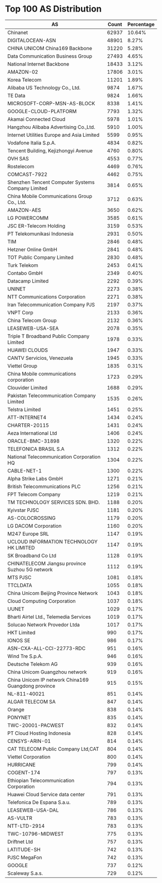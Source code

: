 # Top 100 AS Distribution
| AS | Count | Percentage |
|----|----|----|
| Chinanet | 62937 | 10.64% |
| DIGITALOCEAN-ASN | 48901 | 8.27% |
| CHINA UNICOM China169 Backbone | 31220 | 5.28% |
| Data Communication Business Group | 27493 | 4.65% |
| National Internet Backbone | 18433 | 3.12% |
| AMAZON-02 | 17806 | 3.01% |
| Korea Telecom | 11201 | 1.89% |
| Alibaba US Technology Co., Ltd. | 9874 | 1.67% |
| TE Data | 9824 | 1.66% |
| MICROSOFT-CORP-MSN-AS-BLOCK | 8338 | 1.41% |
| GOOGLE-CLOUD-PLATFORM | 7793 | 1.32% |
| Akamai Connected Cloud | 5978 | 1.01% |
| Hangzhou Alibaba Advertising Co.,Ltd. | 5910 | 1.00% |
| Internet Utilities Europe and Asia Limited | 5599 | 0.95% |
| Vodafone Italia S.p.A. | 4834 | 0.82% |
| Tencent Building, Kejizhongyi Avenue | 4760 | 0.80% |
| OVH SAS | 4553 | 0.77% |
| Rostelecom | 4469 | 0.76% |
| COMCAST-7922 | 4462 | 0.75% |
| Shenzhen Tencent Computer Systems Company Limited | 3814 | 0.65% |
| China Mobile Communications Group Co., Ltd. | 3712 | 0.63% |
| AMAZON-AES | 3650 | 0.62% |
| LG POWERCOMM | 3585 | 0.61% |
| JSC ER-Telecom Holding | 3159 | 0.53% |
| PT Telekomunikasi Indonesia | 2931 | 0.50% |
| TIM | 2846 | 0.48% |
| Hetzner Online GmbH | 2841 | 0.48% |
| TOT Public Company Limited | 2830 | 0.48% |
| Turk Telekom | 2453 | 0.41% |
| Contabo GmbH | 2349 | 0.40% |
| Datacamp Limited | 2292 | 0.39% |
| UNINET | 2273 | 0.38% |
| NTT Communications Corporation | 2271 | 0.38% |
| Iran Telecommunication Company PJS | 2197 | 0.37% |
| VNPT Corp | 2133 | 0.36% |
| China Telecom Group | 2132 | 0.36% |
| LEASEWEB-USA-SEA | 2078 | 0.35% |
| Triple T Broadband Public Company Limited | 1978 | 0.33% |
| HUAWEI CLOUDS | 1947 | 0.33% |
| CANTV Servicios, Venezuela | 1945 | 0.33% |
| Viettel Group | 1835 | 0.31% |
| China Mobile communications corporation | 1723 | 0.29% |
| Clouvider Limited | 1688 | 0.29% |
| Pakistan Telecommunication Company Limited | 1535 | 0.26% |
| Telstra Limited | 1451 | 0.25% |
| ATT-INTERNET4 | 1434 | 0.24% |
| CHARTER-20115 | 1431 | 0.24% |
| Aeza International Ltd | 1406 | 0.24% |
| ORACLE-BMC-31898 | 1320 | 0.22% |
| TELEFONICA BRASIL S.A | 1312 | 0.22% |
| National Telecommunication Corporation HQ | 1304 | 0.22% |
| CABLE-NET-1 | 1300 | 0.22% |
| Alpha Strike Labs GmbH | 1271 | 0.21% |
| British Telecommunications PLC | 1256 | 0.21% |
| FPT Telecom Company | 1219 | 0.21% |
| TM TECHNOLOGY SERVICES SDN. BHD. | 1188 | 0.20% |
| Kyivstar PJSC | 1181 | 0.20% |
| AS-COLOCROSSING | 1179 | 0.20% |
| LG DACOM Corporation | 1160 | 0.20% |
| M247 Europe SRL | 1147 | 0.19% |
| UCLOUD INFORMATION TECHNOLOGY HK LIMITED | 1147 | 0.19% |
| SK Broadband Co Ltd | 1128 | 0.19% |
| CHINATELECOM Jiangsu province Suzhou 5G network | 1112 | 0.19% |
| MTS PJSC | 1081 | 0.18% |
| TTCLDATA | 1055 | 0.18% |
| China Unicom Beijing Province Network | 1043 | 0.18% |
| Cloud Computing Corporation | 1037 | 0.18% |
| UUNET | 1029 | 0.17% |
| Bharti Airtel Ltd., Telemedia Services | 1019 | 0.17% |
| Solucao Network Provedor Ltda | 1017 | 0.17% |
| HKT Limited | 990 | 0.17% |
| IONOS SE | 986 | 0.17% |
| ASN-CXA-ALL-CCI-22773-RDC | 951 | 0.16% |
| Wind Tre S.p.A. | 946 | 0.16% |
| Deutsche Telekom AG | 939 | 0.16% |
| China Unicom Guangzhou network | 919 | 0.16% |
| China Unicom IP network China169 Guangdong province | 915 | 0.15% |
| NL-811-40021 | 851 | 0.14% |
| ALGAR TELECOM SA | 847 | 0.14% |
| Orange | 838 | 0.14% |
| PONYNET | 835 | 0.14% |
| TWC-20001-PACWEST | 832 | 0.14% |
| PT Cloud Hosting Indonesia | 828 | 0.14% |
| CENSYS-ARIN-01 | 814 | 0.14% |
| CAT TELECOM Public Company Ltd,CAT | 804 | 0.14% |
| Viettel Corporation | 800 | 0.14% |
| HURRICANE | 799 | 0.14% |
| COGENT-174 | 797 | 0.13% |
| Ethiopian Telecommunication Corporation | 794 | 0.13% |
| Huawei Cloud Service data center | 791 | 0.13% |
| Telefonica De Espana S.a.u. | 789 | 0.13% |
| LEASEWEB-USA-DAL | 786 | 0.13% |
| AS-VULTR | 783 | 0.13% |
| NTT-LTD-2914 | 783 | 0.13% |
| TWC-10796-MIDWEST | 775 | 0.13% |
| Driftnet Ltd | 757 | 0.13% |
| LATITUDE-SH | 742 | 0.13% |
| PJSC MegaFon | 742 | 0.13% |
| GOOGLE | 737 | 0.12% |
| Scaleway S.a.s. | 729 | 0.12% |
